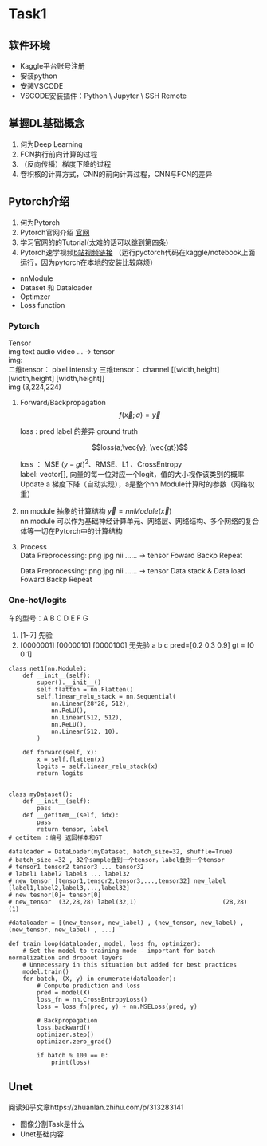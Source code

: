 # Task1

## 软件环境
- Kaggle平台账号注册
- 安装python
- 安装VSCODE
- VSCODE安装插件：Python \ Jupyter \ SSH Remote  

## 掌握DL基础概念
1. 何为Deep Learning
2. FCN执行前向计算的过程
3. （反向传播）梯度下降的过程
4. 卷积核的计算方式，CNN的前向计算过程，CNN与FCN的差异

## Pytorch介绍
1. 何为Pytorch
2. Pytorch官网介绍 [官网](pytorch.org)
3. 学习官网的的Tutorial(太难的话可以跳到第四条)
4. Pytorch速学视频[b站视频链接](https://www.bilibili.com/video/BV1CT411q7Sw)  （运行pyotorch代码在kaggle/notebook上面运行，因为pytorch在本地的安装比较麻烦）
- nnModule
- Dataset 和 Dataloader
- Optimzer
- Loss function
### Pytorch
Tensor  
img text audio video ... -> tensor  
img:   
    二维tensor： pixel intensity 
    三维tensor： channel [[width,height] [width,height] [width,height]]  
    img (3,224,224)  

1. Forward/Backpropagation
    $$f(\vec{x};a) = \vec{y}$$
   
    loss : pred label 的差异  ground truth
   
    $$loss(a;\vec{y}, \vec{gt})$$
   
    loss ： MSE $(y - gt)^2$、RMSE、L1 、CrossEntropy    
    label: vector[], 向量的每一位对应一个logit，值的大小视作该类别的概率    
    Update a 梯度下降（自动实现），a是整个nn Module计算时的参数（网络权重）
    
3. nn module
    抽象的计算结构 $\vec{y} = nnModule(\vec{x})$  
    nn module 可以作为基础神经计算单元、网络层、网络结构、多个网络的复合体等一切在Pytorch中的计算结构
    

4. Process  
    Data Preprocessing: png jpg nii ...... -> tensor
    Foward
    Backp
    Repeat

    Data Preprocessing: png jpg nii ...... -> tensor
    Data stack & Data load 
    Foward
    Backp
    Repeat
### One-hot/logits
车的型号：A B C D E F G 
1. [1~7] 先验
2. [0000001] [0000010] [0000100] 无先验
a b c
pred=[0.2 0.3 0.9]
gt = [0 0 1]

```
class net1(nn.Module):
    def __init__(self):
        super().__init__()
        self.flatten = nn.Flatten()
        self.linear_relu_stack = nn.Sequential(
            nn.Linear(28*28, 512),
            nn.ReLU(),
            nn.Linear(512, 512),
            nn.ReLU(),
            nn.Linear(512, 10),
        )

    def forward(self, x):
        x = self.flatten(x)
        logits = self.linear_relu_stack(x)
        return logits


class myDataset():
    def __init__(self):
        pass
    def __getitem__(self, idx):
        pass
        return tensor, label
# getitem ：编号 返回样本和GT

dataloader = DataLoader(myDataset, batch_size=32, shuffle=True)
# batch_size =32 , 32个sample叠到一个tensor，label叠到一个tensor
# tensor1 tensor2 tensor3 ... tensor32
# label1 label2 label3 ... label32
# new_tensor [tensor1,tensor2,tensor3,...,tensor32] new_label [label1,label2,label3,...,label32]
# new tesnor[0]= tensor[0] 
# new_tensor  (32,28,28) label(32,1)                        (28,28) (1)

#dataloader = [(new_tensor, new_label) , (new_tensor, new_label) , (new_tensor, new_label) , ...]

def train_loop(dataloader, model, loss_fn, optimizer):
    # Set the model to training mode - important for batch normalization and dropout layers
    # Unnecessary in this situation but added for best practices
    model.train()
    for batch, (X, y) in enumerate(dataloader):
        # Compute prediction and loss
        pred = model(X)
        loss_fn = nn.CrossEntropyLoss()
        loss = loss_fn(pred, y) + nn.MSELoss(pred, y)

        # Backpropagation
        loss.backward()
        optimizer.step()
        optimizer.zero_grad()

        if batch % 100 == 0:
            print(loss)
```

## Unet
阅读知乎文章https://zhuanlan.zhihu.com/p/313283141
- 图像分割Task是什么
- Unet基础内容
